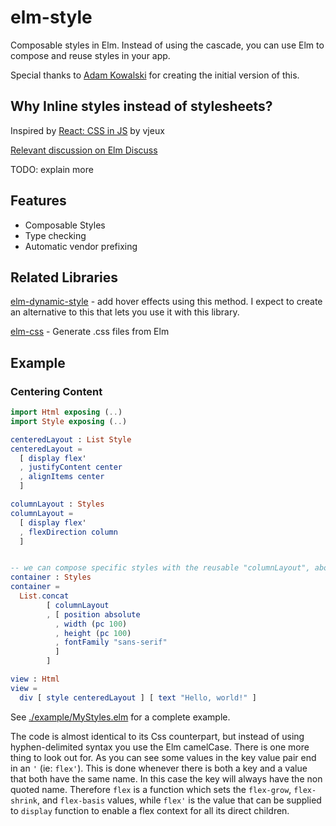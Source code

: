 elm-style
=========

Composable styles in Elm. Instead of using the cascade, you can use Elm to compose and reuse styles in your app.

Special thanks to [Adam Kowalski](github.com/adam-r-kowalski) for creating the initial version of this.

Why Inline styles instead of stylesheets?
-----------------------------------------

Inspired by [React: CSS in JS](https://speakerdeck.com/vjeux/react-css-in-js) by vjeux

[Relevant discussion on Elm Discuss](https://groups.google.com/forum/#!topic/elm-discuss/bv9X2TYXO34)

TODO: explain more

Features
--------
- Composable Styles
- Type checking
- Automatic vendor prefixing

Related Libraries
-----------------

[elm-dynamic-style](http://package.elm-lang.org/packages/garetht/elm-dynamic-style/1.0.3/) - add hover effects using this method. I expect to create an alternative to this that lets you use it with this library.

[elm-css](http://package.elm-lang.org/packages/rtfeldman/elm-css/) - Generate .css files from Elm

Example
-------

### Centering Content
```elm
import Html exposing (..)
import Style exposing (..)

centeredLayout : List Style
centeredLayout =
  [ display flex'
  , justifyContent center
  , alignItems center
  ]

columnLayout : Styles
columnLayout =
  [ display flex'
  , flexDirection column
  ]


-- we can compose specific styles with the reusable "columnLayout", above
container : Styles 
container =
  List.concat
        [ columnLayout
        , [ position absolute
          , width (pc 100)
          , height (pc 100)
          , fontFamily "sans-serif"
          ]
        ]

view : Html
view =
  div [ style centeredLayout ] [ text "Hello, world!" ]
```

See [./example/MyStyles.elm](./example/MyStyles.elm) for a complete example.

The code is almost identical to its Css counterpart, but instead of using hyphen-delimited syntax you use the Elm camelCase.  There is one more thing to look out for. As you can see some values in the key value pair end in an `'` (ie: `flex'`).  This is done whenever there is both a key and a value that both have the same name. In this case the key will always have the non quoted name.  Therefore `flex` is a function which sets the `flex-grow`, `flex-shrink`, and `flex-basis` values, while `flex'` is the value that can be supplied to `display` function to enable a flex context for all its direct children.



